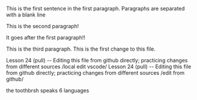 This is the first sentence in the first paragraph. Paragraphs are separated with a blank line 

This is the second paragraph!

 It goes after the first paragraph!!

This is the third paragraph. This is the first change to this file. 

Lesson 24 (pull) -- Editing this file from github directly; practicing changes from different sources /local edit vscode/ 
Lesson 24 (pull) -- Editing this file from github directly; practicing changes from different sources /edit from github/ 

the toothbrsh speaks 6 languages

